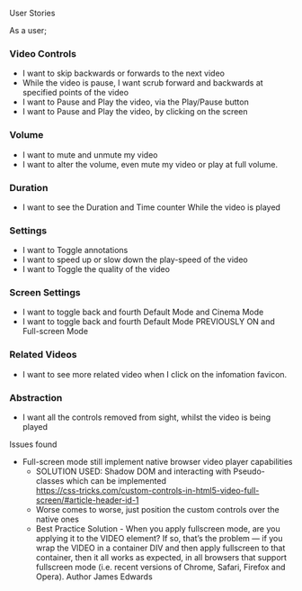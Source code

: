 
User Stories

As a user; 

### Video Controls
+ I want to skip backwards or forwards to the next video
+ While the video is pause, I want scrub forward and backwards at specified points of the video
+ I want to Pause and Play the video, via the Play/Pause button 
+ I want to Pause and Play the video, by clicking on the screen

### Volume
+ I want to mute and unmute my video
+ I want to alter the volume, even mute my video or play at full volume.

### Duration
+ I want to see the Duration and Time counter While the video is played

### Settings
+ I want to Toggle annotations
+ I want to speed up or slow down the play-speed of the video
+ I want to Toggle the quality of the video

### Screen Settings
+ I want to toggle back and fourth Default Mode and Cinema Mode
+ I want to toggle back and fourth Default Mode PREVIOUSLY ON and Full-screen Mode

### Related Videos
+ I want to see more related video when I click on the infomation favicon.

### Abstraction
+ I want all the controls removed from sight, whilst the video is being played

Issues found

+ Full-screen mode still implement native browser video player capabilities
    + SOLUTION USED: Shadow DOM and interacting with Pseudo-classes which can be implemented   
    https://css-tricks.com/custom-controls-in-html5-video-full-screen/#article-header-id-1
    + Worse comes to worse, just position the custom controls over the native ones
    + Best Practice Solution - When you apply fullscreen mode, are you applying it to the VIDEO element? If so, that’s the problem — if you wrap the VIDEO in a container DIV and then apply fullscreen to that container, then it all works as expected, in all browsers that support fullscreen mode (i.e. recent versions of Chrome, Safari, Firefox and Opera).
    Author James Edwards 
